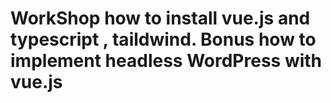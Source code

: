 # WorkShop how to install vue.js and  typescript , taildwind. Bonus how to implement headless WordPress with vue.js
